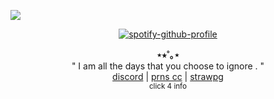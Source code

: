 </div
<div align="center">

![](https://komarev.com/ghpvc/?username=spiritualmutt&abbreviated=true&color=green&label=✧+,+)

</div>
<div align="center">

[![spotify-github-profile](https://spotify-github-profile.kittinanx.com/api/view?uid=31mc5dbs4bh6qyye5trc4h765lzq&cover_image=true&theme=natemoo-re&show_offline=false&background_color=121212&interchange=false&bar_color=73ff00&bar_color_cover=false)](https://github.com/kittinan/spotify-github-profile)
</div>
<p align="center">
  <b>⋆⭒˚｡⋆</b><br>
" I am all the days that you choose to ignore . " <br/>
  <a href="https://discord.com/users/807377994557554769">discord</a> |
  <a href="https://pronouns.cc/@thursdayangel">prns cc</a> |
  <a href="#">strawpg</a> <br/>
<sub>click 4 info</sub>

